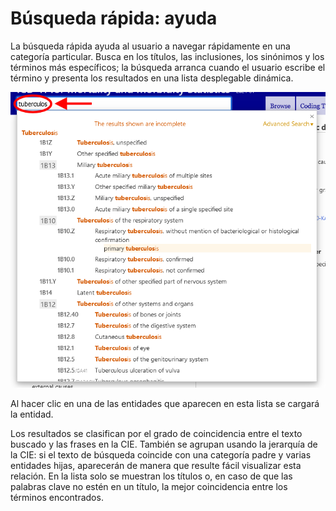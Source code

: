 ﻿# Búsqueda rápida: ayuda

La búsqueda rápida ayuda al usuario a navegar rápidamente en una categoría particular. Busca en los títulos, las inclusiones, los sinónimos y los términos más específicos; la búsqueda arranca cuando el usuario escribe el término y presenta los resultados en una lista desplegable dinámica. 

![screenshot of the quick search](img/search.png "Quick search")

Al hacer clic en una de las entidades que aparecen en esta lista se cargará la entidad.

Los resultados se clasifican por el grado de coincidencia entre el texto buscado y las frases en la CIE. También se agrupan usando la jerarquía de la CIE: si el texto de búsqueda coincide con una categoría padre y varias entidades hijas, aparecerán de manera que resulte fácil visualizar esta relación. En la lista solo se muestran los títulos o, en caso de que las palabras clave no estén en un título, la mejor coincidencia entre los términos encontrados.